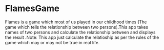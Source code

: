 # FlamesGame
Flames is a game which most of us played in our childhood times (The game which tells the relationship between two persons).This app takes names of two persons and calculate the
relationship between and displays the result .Note: This app just calculate the relatioship as per the rules of the game which may or may not be true in real life.
